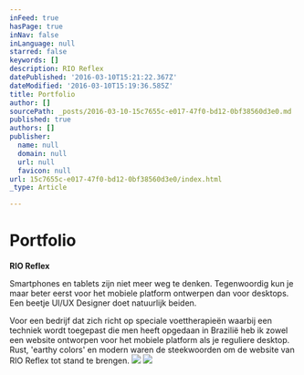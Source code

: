 ```yaml
---
inFeed: true
hasPage: true
inNav: false
inLanguage: null
starred: false
keywords: []
description: RIO Reflex
datePublished: '2016-03-10T15:21:22.367Z'
dateModified: '2016-03-10T15:19:36.585Z'
title: Portfolio
author: []
sourcePath: _posts/2016-03-10-15c7655c-e017-47f0-bd12-0bf38560d3e0.md
published: true
authors: []
publisher:
  name: null
  domain: null
  url: null
  favicon: null
url: 15c7655c-e017-47f0-bd12-0bf38560d3e0/index.html
_type: Article

---
```

# Portfolio

**RIO Reflex**

Smartphones en tablets zijn niet meer weg te denken. Tegenwoordig kun je maar beter eerst voor het mobiele platform ontwerpen dan voor desktops. Een beetje UI/UX Designer doet natuurlijk beiden. 

Voor een bedrijf dat zich richt op speciale voettherapieën waarbij een techniek wordt toegepast die men heeft opgedaan in Brazilië heb ik zowel een website ontworpen voor het mobiele platform als je reguliere desktop. Rust, 'earthy colors' en modern waren de steekwoorden om de website van RIO Reflex tot stand te brengen.
![](https://the-grid-user-content.s3-us-west-2.amazonaws.com/c218794f-6eaf-4985-bfdf-63b236ccc4af.jpg)
![](https://the-grid-user-content.s3-us-west-2.amazonaws.com/72976e5d-446e-4466-8114-a34ac0ee34b0.jpg)